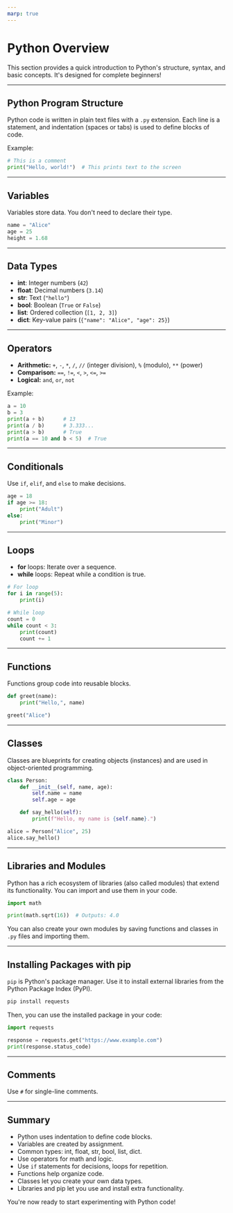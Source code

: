 ```yaml
---
marp: true
---
```


# Python Overview

This section provides a quick introduction to Python's structure, syntax, and basic concepts. It's designed for complete beginners!

---

## Python Program Structure

Python code is written in plain text files with a `.py` extension. Each line is a statement, and indentation (spaces or tabs) is used to define blocks of code.

Example:
```python
# This is a comment
print("Hello, world!")  # This prints text to the screen
```

---

## Variables

Variables store data. You don't need to declare their type.

```python
name = "Alice"
age = 25
height = 1.68
```

---

## Data Types

- **int**: Integer numbers (`42`)
- **float**: Decimal numbers (`3.14`)
- **str**: Text (`"hello"`)
- **bool**: Boolean (`True` or `False`)
- **list**: Ordered collection (`[1, 2, 3]`)
- **dict**: Key-value pairs (`{"name": "Alice", "age": 25}`)

---

## Operators

- **Arithmetic:** `+`, `-`, `*`, `/`, `//` (integer division), `%` (modulo), `**` (power)
- **Comparison:** `==`, `!=`, `<`, `>`, `<=`, `>=`
- **Logical:** `and`, `or`, `not`

Example:
```python
a = 10
b = 3
print(a + b)      # 13
print(a / b)      # 3.333...
print(a > b)      # True
print(a == 10 and b < 5)  # True
```

---

## Conditionals

Use `if`, `elif`, and `else` to make decisions.

```python
age = 18
if age >= 18:
    print("Adult")
else:
    print("Minor")
```

---

## Loops

- **for** loops: Iterate over a sequence.
- **while** loops: Repeat while a condition is true.

```python
# For loop
for i in range(5):
    print(i)

# While loop
count = 0
while count < 3:
    print(count)
    count += 1
```

---

## Functions

Functions group code into reusable blocks.

```python
def greet(name):
    print("Hello,", name)

greet("Alice")
```

---

## Classes

Classes are blueprints for creating objects (instances) and are used in object-oriented programming.

```python
class Person:
    def __init__(self, name, age):
        self.name = name
        self.age = age

    def say_hello(self):
        print(f"Hello, my name is {self.name}.")

alice = Person("Alice", 25)
alice.say_hello()
```

---

## Libraries and Modules

Python has a rich ecosystem of libraries (also called modules) that extend its functionality. You can import and use them in your code.

```python
import math

print(math.sqrt(16))  # Outputs: 4.0
```

You can also create your own modules by saving functions and classes in `.py` files and importing them.

---

## Installing Packages with pip

`pip` is Python's package manager. Use it to install external libraries from the Python Package Index (PyPI).

```sh
pip install requests
```

Then, you can use the installed package in your code:

```python
import requests

response = requests.get("https://www.example.com")
print(response.status_code)
```

---

## Comments

Use `#` for single-line comments.

---

## Summary

- Python uses indentation to define code blocks.
- Variables are created by assignment.
- Common types: int, float, str, bool, list, dict.
- Use operators for math and logic.
- Use `if` statements for decisions, loops for repetition.
- Functions help organize code.
- Classes let you create your own data types.
- Libraries and pip let you use and install extra functionality.

You're now ready to start experimenting with Python code!
